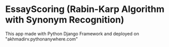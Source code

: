 # EssayScoring (Rabin-Karp Algorithm with Synonym Recognition)

This app made with Python Django Framework and deployed on "akhmadirv.pythonanywhere.com"
